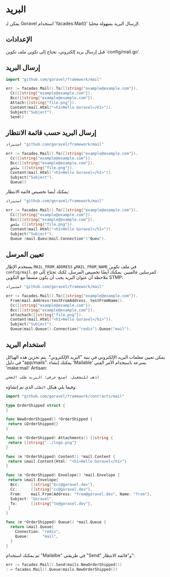 # البريد

يمكن لـ Goravel استخدام 'facades.Mail()' لإرسال البريد بسهولة محليا.

## الإعدادات

قبل إرسال بريد إلكتروني، تحتاج إلى تكوين ملف تكوين \`config/mail.go'.

## إرسال البريد

```go
import "github.com/goravel/framework/mail"

err := facades.Mail().To([]string{"example@example.com"}).
  Cc([]string{"example@example.com"}).
  Bcc([]string{"example@example.com"}).
  Attach([]string{"file.png"}).
  Content(mail.Html("<h1>Hello Goravel</h1>")).
  Subject("Subject").
  Send()
```

## إرسال البريد حسب قائمة الانتظار

```go
استيراد "github.com/goravel/framework/mail"

err := facades.Mail().To([]string{"example@example.com"}).
  Cc([]string{"example@example.com"}).
  Bcc([]string{"example@example.com"}).
  ملحق ([]string{"file.png"}).
  Content(mail.Html("<h1>Hello Goravel</h1>")).
  Subject("Subject").
  Queue()
```

يمكنك أيضا تخصيص قائمة الانتظار:

```go
استيراد "github.com/goravel/framework/mail"

err := facades.Mail().To([]string{"example@example.com"}).
  Cc([]string{"example@example.com"}).
  Bcc([]string{"example@example.com"}).
  ملحق ([]string{"file.png"}).
  Content(mail.Html("<h1>Hello Goravel</h1>")).
  Subject("Subject").
  Queue (mail.Queu(mail.Connection")"Queu").
```

## تعيين المرسل

يستخدم الإطار `MAIL_FROM_ADDRESS` و`MAIL_FROM_NAME` في ملف تكوين `config/mail.go` كمرسلين عالميين.
يمكنك أيضًا تخصيص المرسل، لكنك تحتاج إلى ملاحظة أن عنوان البريد يجب أن يكون متسقاً مع التكوين
STMP:

```go
استيراد "github.com/goravel/framework/mail"

err := facades.Mail().To([]string{"example@example.com"}).
  From(mail.Address(testFromAddress, testFromName)).
  Cc([]string{"example@example.com"}).
  Bcc([]string{"example@example.com"}).
  attachach([]string{"file.png"}).
  Content(mail.Html("<h1>Hello Goravel</h1>")).
  Subject("Subject").
  Queue(mail.Queue().Connection("redis").Queue("mail").
```

## استخدام البريد

يمكن تعيين معلمات البريد الإلكتروني في بنية "البريد الإلكتروني". يتم تخزين هذه الهياكل في دليل "app/mails".
يمكنك إنشاء 'Mailable' بسرعة باستخدام الأمر الفني 'make:mail' Artisan:

```bash
اذهب للتشغيل. اصنع حرفي: البريد طلب الشحن
```

وفيما يلي هيكل `الطلب` الذي تم إنشاؤه:

```go
import "github.com/goravel/framework/contracts/mail"

type OrderShipped struct {
}

func NewOrderShipped() *OrderShipped {
 return &OrderShipped{}
}

func (m *OrderShipped) Attachments() []string {
 return []string{"../logo.png"}
}

func (m *OrderShipped) Content() *mail.Content {
 return &mail.Content{Html: "<h1>Hello Goravel</h1>"}
}

func (m *OrderShipped) Envelope() *mail.Envelope {
 return &mail.Envelope{
  Bcc:     []string{"bcc@goravel.dev"},
  Cc:      []string{"cc@goravel.dev"},
  From:    mail.From{Address: "from@goravel.dev", Name: "from"},
  Subject: "Goravel",
  To:      []string{"to@goravel.dev"},
 }
}

func (m *OrderShipped) Queue() *mail.Queue {
  return &mail.Queue{
    Connection: "redis",
    Queue:      "mail",
  }
}
```

ثم يمكنك استخدام "Mailalbe" في طريقتي "Send" و"قائمة الانتظار":

```go
err := facades.Mail().Send(mails.NewOrderShipped())
: = facades.Mail().Queue(mails.NewOrderShipped())
```
